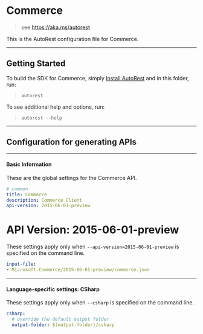 # Commerce
    
> see https://aka.ms/autorest

This is the AutoRest configuration file for Commerce.



---
## Getting Started 
To build the SDK for Commerce, simply [Install AutoRest](https://aka.ms/autorest/install) and in this folder, run:

> `autorest`

To see additional help and options, run:

> `autorest --help`
---

## Configuration for generating APIs


---
#### Basic Information 
These are the global settings for the Commerce API.

``` yaml
# common 
title: Commerce
description: Commerce Client
api-version: 2015-06-01-preview

```


# API Version: 2015-06-01-preview

These settings apply only when `--api-version=2015-06-01-preview` is specified on the command line.

``` yaml $(api-version) == '2015-06-01-preview'
input-file:
- Microsoft.Commerce/2015-06-01-preview/commerce.json

```


---
#### Language-specific settings: CSharp

These settings apply only when `--csharp` is specified on the command line.

``` yaml $(csharp)
csharp:
  # override the default output folder
  output-folder: $(output-folder)/csharp
```

